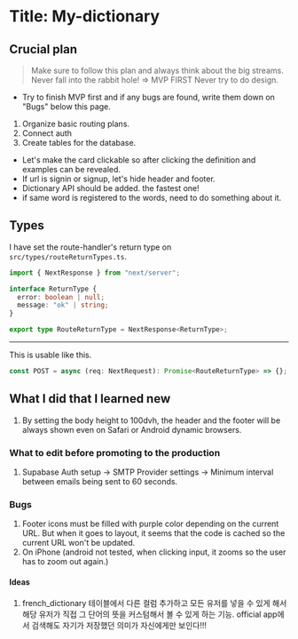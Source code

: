 # Title: My-dictionary

## Crucial plan

> Make sure to follow this plan and always think about the big streams.<br>
> Never fall into the rabbit hole! => MVP FIRST
> Never try to do design.

- Try to finish MVP first and if any bugs are found, write them down on "Bugs" below this page.

1. Organize basic routing plans.
2. Connect auth
3. Create tables for the database.

- Let's make the card clickable so after clicking the definition and examples can be revealed.
- If url is signin or signup, let's hide header and footer.
- Dictionary API should be added. the fastest one!
- if same word is registered to the words, need to do something about it.

## Types

I have set the route-handler's return type on `src/types/routeReturnTypes.ts`.

```ts
import { NextResponse } from "next/server";

interface ReturnType {
  error: boolean | null;
  message: "ok" | string;
}

export type RouteReturnType = NextResponse<ReturnType>;
```

---

This is usable like this.

```ts
const POST = async (req: NextRequest): Promise<RouteReturnType> => {};
```

## What I did that I learned new

1. By setting the body height to 100dvh, the header and the footer will be always shown even on Safari or Android dynamic browsers.

### What to edit before promoting to the production

1. Supabase Auth setup -> SMTP Provider settings -> Minimum interval between emails being sent to 60 seconds.

### Bugs

1. Footer icons must be filled with purple color depending on the current URL. But when it goes to layout, it seems that the code is cached so the current URL won't be updated.
2. On iPhone (android not tested, when clicking input, it zooms so the user has to zoom out again.)

#### Ideas

1. french_dictionary 테이블에서 다른 컬럼 추가하고 모든 유저를 넣을 수 있게 해서 해당 유저가 직접 그 단어의 뜻을 커스텀해서 볼 수 있게 하는 기능. official app에서 검색해도 자기가 저장했던 의미가 자신에게만 보인다!!!
